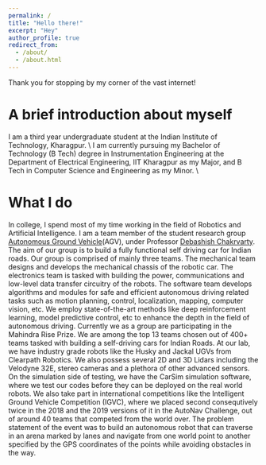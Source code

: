 ```yaml
---
permalink: /
title: "Hello there!"
excerpt: "Hey"
author_profile: true
redirect_from: 
  - /about/
  - /about.html
---
```




Thank you for stopping by my corner of the vast internet! <br>

A brief introduction about myself
======
I am a third year undergraduate student at the Indian Institute of Technology, Kharagpur. \\
I am currently pursuing my Bachelor of Technology (B Tech) degree in Instrumentation Engineering at the Department of Electrical Engineering, IIT Kharagpur as my Major, and B Tech in Computer Science and Engineering as my Minor. \\

What I do
=====
In college, I spend most of my time working in the field of Robotics and Artificial Intelligence. I am a team member of the student research group [Autonomous Ground Vehicle](https://www.agv.iitkgp.ac.in)(AGV), under Professor [Debashish Chakrvarty](http://www.iitkgp.ac.in/department/MI/faculty/mi-dc). The aim of our group is to build a fully functional self driving car for Indian roads. Our group is comprised of mainly three teams. The mechanical team designs and develops the mechanical chassis of the robotic car. The electronics team is tasked with building the power, communications and low-level data transfer circuitry of the robots. The software team develops algorithms and modules for safe and efficient autonomous driving related tasks such as motion planning, control, localization, mapping, computer vision, etc. We employ state-of-the-art methods like deep reinforcement learning, model predictive control, etc to enhance the depth in the field of autonomous driving. Currently we as a group are participating in the Mahindra Rise Prize. We are among the top 13 teams chosen out of 400+ teams tasked with building a self-driving cars for Indian Roads. At our lab, we have industry grade robots like the Husky and Jackal UGVs from Clearpath Robotics. We also possess several 2D and 3D Lidars including the Velodyne 32E, stereo cameras and a plethora of other advanced sensors. On the simulation side of testing, we have the CarSim simulation software, where we test our codes before they can be deployed on the real world robots. We also take part in international competitions like the Intelligent Ground Vehicle Competition (IGVC), where we placed second consequtively twice in the 2018 and the 2019 versions of it in the AutoNav Challenge, out of around 40 teams that competed from the world over. The problem statement of the event was to build an autonomous robot that can traverse in an arena marked by lanes and navigate from one world point to another specified by the GPS coordinates of the points while avoiding obstacles in the way. 
